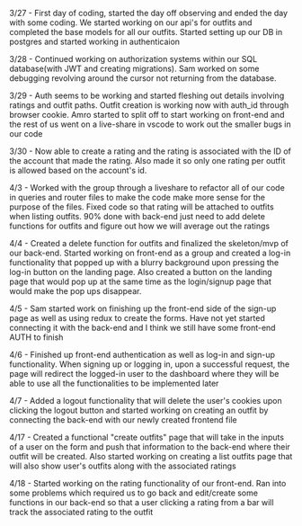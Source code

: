 3/27 - First day of coding, started the day off observing and ended the day with some coding. We started working on our api's for outfits and completed the base models for all our outfits. Started setting up our DB in postgres and started working in authenticaion

3/28 - Continued working on authorization systems within our SQL database(with JWT and creating migrations). Sam worked on some debugging revolving around the cursor not returning from the database.

3/29 - Auth seems to be working and started fleshing out details involving ratings and outfit paths. Outfit creation is working now with auth_id through browser cookie. Amro started to split off to start working on front-end and the rest of us went on a live-share in vscode to work out the smaller bugs in our code

3/30 - Now able to create a rating and the rating is associated with the ID of the account that made the rating. Also made it so only one rating per outfit is allowed based on the account's id.

4/3 - Worked with the group through a liveshare to refactor all of our code in queries and router files to make the code make more sense for the purpose of the files. Fixed code so that rating will be attached to outfits when listing outfits. 90% done with back-end just need to add delete functions for outfits and figure out how we will average out the ratings

4/4 - Created a delete function for outfits and finalized the skeleton/mvp of our back-end. Started working on front-end as a group and created a log-in functionality that popped up with a blurry background upon pressing the log-in button on the landing page. Also created a button on the landing page that would pop up at the same time as the login/signup page that would make the pop ups disappear.

4/5 - Sam started work on finishing up the front-end side of the sign-up page as well as using redux to create the forms. Have not yet started connecting it with the back-end and I think we still have some front-end AUTH to finish

4/6 - Finished up front-end authentication as well as log-in and sign-up functionality. When signing up or logging in, upon a successful request, the page will redirect the logged-in user to the dashboard where they will be able to use all the functionalities to be implemented later

4/7 - Added a logout functionality that will delete the user's cookies upon clicking the logout button and started working on creating an outfit by connecting the back-end with our newly created frontend file

4/17 - Created a functional "create outfits" page that will take in the inputs of a user on the form and push that information to the back-end where their outfit will be created. Also started working on creating a list outfits page that will also show user's outfits along with the associated ratings

4/18 - Started working on the rating functionality  of our front-end. Ran into some problems which required us to go back and edit/create some functions in our back-end so that a user clicking a rating from a bar will track the associated rating to the outfit
